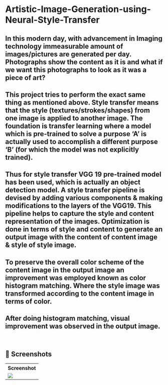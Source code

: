 # Artistic-Image-Generation-using-Neural-Style-Transfer

## In this modern day, with advancement in Imaging technology immeasurable amount of images/pictures are generated per day. Photographs show the content as it is and what if we want this photographs to look as it was a piece of art?

## This project tries to perform the exact same thing as mentioned above. Style transfer means that the style (textures/strokes/shapes) from one image is applied to another image. The foundation is transfer learning where a model which is pre-trained to solve a purpose ‘A’ is actually used to accomplish a different purpose ‘B’ (for which the model was not explicitly trained).

## Thus for style transfer VGG 19 pre-trained model has been used, which is actually an object detection model. A style transfer pipeline is devised by adding various components & making modifications to the layers of the VGG19. This pipeline helps to capture the style and content representation of the images. Optimization is done in terms of style and content to generate an output image with the content of content image & style of style image.

## To preserve the overall color scheme of the content image in the output image an improvement was employed known as color histogram matching. Where the style image was transformed according to the content image in terms of color. 

## After doing histogram matching, visual improvement was observed in the output image. 

<BR>

## 📸 Screenshots

<table>
  <tr>
    <th>Screenshot</th>
    
  </tr>
  
  <tr>
    <td><img src="https://github.com/adwaitgondhalekar/Retrieval-Chatbot/blob/master/Screenshots/Screenshot1.png"></td>
   
  </tr>
  
  
</table>
